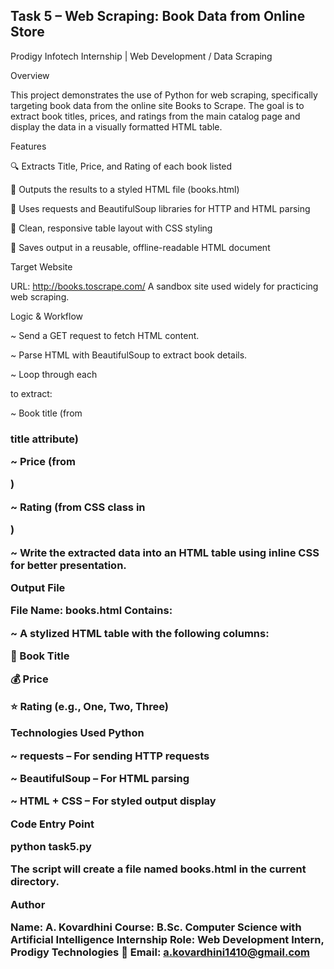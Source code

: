 ## Task 5 – Web Scraping: Book Data from Online Store

Prodigy Infotech Internship | Web Development / Data Scraping

 Overview

This project demonstrates the use of Python for web scraping, specifically targeting book data from the online site Books to Scrape. The goal is to extract book titles, prices, and ratings from the main catalog page and display the data in a visually formatted HTML table.

 Features

 🔍 Extracts Title, Price, and Rating of each book listed

 📄 Outputs the results to a styled HTML file (books.html)

 🧠 Uses requests and BeautifulSoup libraries for HTTP and HTML parsing

 🎨 Clean, responsive table layout with CSS styling

 💾 Saves output in a reusable, offline-readable HTML document

 Target Website

  URL: http://books.toscrape.com/
  A sandbox site used widely for practicing web scraping.

Logic & Workflow

~ Send a GET request to fetch HTML content.

~ Parse HTML with BeautifulSoup to extract book details.

~ Loop through each <article class="product_pod"> to extract:

~ Book title (from <h3><a> title attribute)

~ Price (from <p class="price_color">)

~ Rating (from CSS class in <p class="star-rating">)

~ Write the extracted data into an HTML table using inline CSS for better presentation.

 Output File

File Name: books.html
Contains:

~ A stylized HTML table with the following columns:

📖 Book Title

💰 Price

⭐ Rating (e.g., One, Two, Three)

Technologies Used
Python

~ requests – For sending HTTP requests

~ BeautifulSoup – For HTML parsing

~ HTML + CSS – For styled output display

 Code Entry Point

python task5.py

The script will create a file named books.html in the current directory.

Author

Name: A. Kovardhini
Course: B.Sc. Computer Science with Artificial Intelligence
Internship Role: Web Development Intern, Prodigy Technologies
📧 Email: a.kovardhini1410@gmail.com

